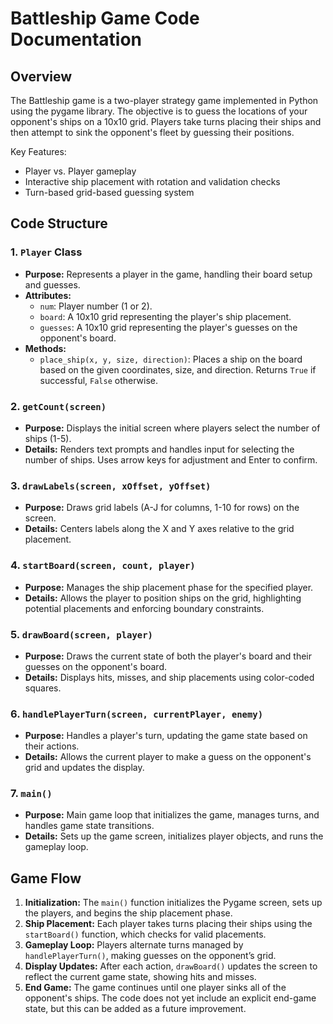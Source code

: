 # Battleship Game Code Documentation

## Overview
The Battleship game is a two-player strategy game implemented in Python using the pygame library. The objective is to guess the locations of your opponent's ships on a 10x10 grid. Players take turns placing their ships and then attempt to sink the opponent's fleet by guessing their positions.

Key Features:
- Player vs. Player gameplay
- Interactive ship placement with rotation and validation checks
- Turn-based grid-based guessing system

## Code Structure

### 1. `Player` Class
- **Purpose:** Represents a player in the game, handling their board setup and guesses.
- **Attributes:**
  - `num`: Player number (1 or 2).
  - `board`: A 10x10 grid representing the player's ship placement.
  - `guesses`: A 10x10 grid representing the player's guesses on the opponent's board.
- **Methods:**
  - `place_ship(x, y, size, direction)`: Places a ship on the board based on the given coordinates, size, and direction. Returns `True` if successful, `False` otherwise.

### 2. `getCount(screen)`
- **Purpose:** Displays the initial screen where players select the number of ships (1-5).
- **Details:** Renders text prompts and handles input for selecting the number of ships. Uses arrow keys for adjustment and Enter to confirm.

### 3. `drawLabels(screen, xOffset, yOffset)`
- **Purpose:** Draws grid labels (A-J for columns, 1-10 for rows) on the screen.
- **Details:** Centers labels along the X and Y axes relative to the grid placement.

### 4. `startBoard(screen, count, player)`
- **Purpose:** Manages the ship placement phase for the specified player.
- **Details:** Allows the player to position ships on the grid, highlighting potential placements and enforcing boundary constraints.

### 5. `drawBoard(screen, player)`
- **Purpose:** Draws the current state of both the player's board and their guesses on the opponent's board.
- **Details:** Displays hits, misses, and ship placements using color-coded squares.

### 6. `handlePlayerTurn(screen, currentPlayer, enemy)`
- **Purpose:** Handles a player's turn, updating the game state based on their actions.
- **Details:** Allows the current player to make a guess on the opponent's grid and updates the display.

### 7. `main()`
- **Purpose:** Main game loop that initializes the game, manages turns, and handles game state transitions.
- **Details:** Sets up the game screen, initializes player objects, and runs the gameplay loop.

## Game Flow

1. **Initialization:** The `main()` function initializes the Pygame screen, sets up the players, and begins the ship placement phase.
2. **Ship Placement:** Each player takes turns placing their ships using the `startBoard()` function, which checks for valid placements.
3. **Gameplay Loop:** Players alternate turns managed by `handlePlayerTurn()`, making guesses on the opponent’s grid.
4. **Display Updates:** After each action, `drawBoard()` updates the screen to reflect the current game state, showing hits and misses.
5. **End Game:** The game continues until one player sinks all of the opponent's ships. The code does not yet include an explicit end-game state, but this can be added as a future improvement.
